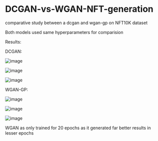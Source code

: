 # DCGAN-vs-WGAN-NFT-generation
comparative study between a dcgan and wgan-gp on NFT10K dataset

Both models used same hyperparameters for comparision

Results:

DCGAN:

![image](https://github.com/Zardian18/DCGAN-vs-WGAN-NFT-generation/assets/106113538/121b6318-ed5c-40a6-a820-2f16157cef54)

![image](https://github.com/Zardian18/DCGAN-vs-WGAN-NFT-generation/assets/106113538/9a735fc1-8760-4787-b6e6-81b28667469e)

![image](https://github.com/Zardian18/DCGAN-vs-WGAN-NFT-generation/assets/106113538/b4e05ab3-b403-42b6-bd07-527a79288ee0)

WGAN-GP:

![image](https://github.com/Zardian18/DCGAN-vs-WGAN-NFT-generation/assets/106113538/e79026df-bf37-491b-8093-3c7faaea5fd5)

![image](https://github.com/Zardian18/DCGAN-vs-WGAN-NFT-generation/assets/106113538/0181b5f9-fac3-451d-b25c-8986d89eeafe)

![image](https://github.com/Zardian18/DCGAN-vs-WGAN-NFT-generation/assets/106113538/33d0a18e-6052-44ca-b789-80b35a253ead)

WGAN as only trained for 20 epochs as it generated far better results in lesser epochs

